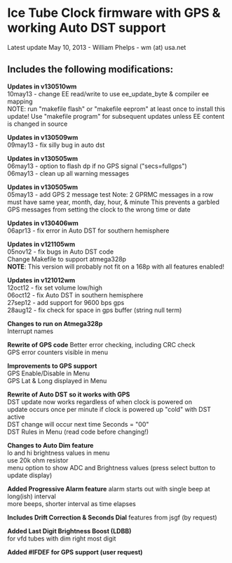 # **Ice Tube Clock firmware with GPS & working Auto DST support** #

Latest update May 10, 2013 - William Phelps - wm (at) usa.net 
 
## **Includes the following modifications:** ##

**Updates in v130510wm**  
10may13 - change EE read/write to use ee_update_byte & compiler ee mapping  
NOTE: run "makefile flash" or "makefile eeprom" at least once to install this update!
Use "makefile program" for subsequent updates unless EE content is changed in source

**Updates in v130509wm**  
09may13 - fix silly bug in auto dst

**Updates in v130505wm**  
06may13 - option to flash dp if no GPS signal ("secs=fullgps")  
06may13 - clean up all warning messages
 
**Updates in v130505wm**  
 05may13 - add GPS 2 message test
 Note: 2 GPRMC messages in a row must have same year, month, day, hour, & minute 
 This prevents a garbled GPS messages from setting the clock to the wrong time or date

 **Updates in v130406wm**  
 06apr13 - fix error in Auto DST for southern hemisphere  

**Updates in v121105wm**  
 05nov12 - fix bugs in Auto DST code  
 Change Makefile to support atmega328p  
 **NOTE**: This version will probably not fit on a 168p with all features enabled!

**Updates in v121012wm**  
 12oct12 - fix set volume low/high  
 06oct12 - fix Auto DST in southern hemisphere  
 27sep12 - add support for 9600 bps gps  
 28aug12 - fix check for space in gps buffer (string null term)
 
**Changes to run on Atmega328p**  
Interrupt names

**Rewrite of GPS code**
Better error checking, including CRC check  
GPS error counters visible in menu

**Improvements to GPS support**  
GPS Enable/Disable in Menu  
GPS Lat & Long displayed in Menu

**Rewrite of Auto DST so it works with GPS**  
DST update now works regardless of when clock is powered on  
update occurs once per minute if clock is powered up "cold" with DST active  
DST change will occur next time Seconds = "00"  
DST Rules in Menu (read code before changing!)

**Changes to Auto Dim feature**  
lo and hi brightness values in menu  
use 20k ohm resistor  
menu option to show ADC and Brightness values (press select button to update display)

**Added Progressive Alarm feature**
alarm starts out with single beep at long(ish) interval  
more beeps, shorter interval as time elapses

**Includes Drift Correction & Seconds Dial** features from jsgf (by request)

**Added Last Digit Brightness Boost (LDBB)**  
for vfd tubes with dim right most digit

**Added #IFDEF for GPS support (user request)**

 